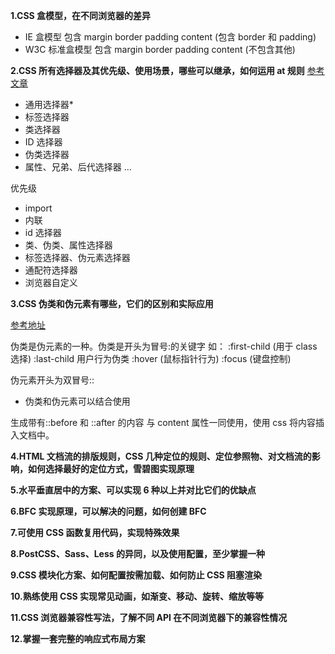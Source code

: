 **1.CSS 盒模型，在不同浏览器的差异**

-   IE 盒模型
    包含 margin border padding content (包含 border 和 padding)
-   W3C 标准盒模型
    包含 margin border padding content (不包含其他)

**2.CSS 所有选择器及其优先级、使用场景，哪些可以继承，如何运用 at 规则**
[参考文章](https://www.jianshu.com/p/cd89de075079)

-   通用选择器\*
-   标签选择器
-   类选择器
-   ID 选择器
-   伪类选择器
-   属性、兄弟、后代选择器
    ...

优先级

-   import
-   内联
-   id 选择器
-   类、伪类、属性选择器
-   标签选择器、伪元素选择器
-   通配符选择器
-   浏览器自定义

**3.CSS 伪类和伪元素有哪些，它们的区别和实际应用**

[参考地址](https://developer.mozilla.org/zh-CN/docs/Learn/CSS/Building_blocks/Selectors/Pseudo-classes_and_pseudo-elements#%E7%94%9F%E6%88%90%E5%B8%A6%E6%9C%89before%E5%92%8Cafter%E7%9A%84%E5%86%85%E5%AE%B9)

伪类是伪元素的一种。伪类是开头为冒号:的关键字
如： :first-child (用于 class 选择)
:last-child
用户行为伪类
:hover (鼠标指针行为)
:focus (键盘控制)

伪元素开头为双冒号::

-   伪类和伪元素可以结合使用

生成带有::before 和 ::after 的内容 与 content 属性一同使用，使用 css 将内容插入文档中。

**4.HTML 文档流的排版规则，CSS 几种定位的规则、定位参照物、对文档流的影响，如何选择最好的定位方式，雪碧图实现原理**

**5.水平垂直居中的方案、可以实现 6 种以上并对比它们的优缺点**

**6.BFC 实现原理，可以解决的问题，如何创建 BFC**

**7.可使用 CSS 函数复用代码，实现特殊效果**

**8.PostCSS、Sass、Less 的异同，以及使用配置，至少掌握一种**

**9.CSS 模块化方案、如何配置按需加载、如何防止 CSS 阻塞渲染**

**10.熟练使用 CSS 实现常见动画，如渐变、移动、旋转、缩放等等**

**11.CSS 浏览器兼容性写法，了解不同 API 在不同浏览器下的兼容性情况**

**12.掌握一套完整的响应式布局方案**

